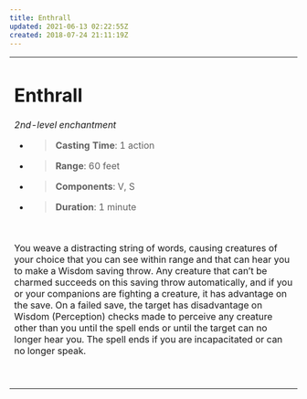 ```yaml
---
title: Enthrall
updated: 2021-06-13 02:22:55Z
created: 2018-07-24 21:11:19Z
---
```


<table><tbody><tr class="odd"><td><h1 id="enthrall"><strong>Enthrall</strong></h1><p><em>2nd-level enchantment</em></p><ul><li><blockquote><p><strong>Casting Time</strong>: 1 action</p></blockquote></li><li><blockquote><p><strong>Range</strong>: 60 feet</p></blockquote></li><li><blockquote><p><strong>Components</strong>: V, S</p></blockquote></li><li><blockquote><p><strong>Duration</strong>: 1 minute</p></blockquote></li></ul><p> </p><p>You weave a distracting string of words, causing creatures of your choice that you can see within range and that can hear you to make a Wisdom saving throw. Any creature that can’t be charmed succeeds on this saving throw automatically, and if you or your companions are fighting a creature, it has advantage on the save. On a failed save, the target has disadvantage on Wisdom (Perception) checks made to perceive any creature other than you until the spell ends or until the target can no longer hear you. The spell ends if you are incapacitated or can no longer speak.</p><p> </p></td></tr></tbody></table>